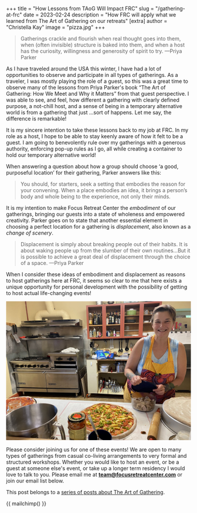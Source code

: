 +++
title = "How Lessons from TAoG Will Impact FRC"
slug = "/gathering-at-frc"
date = 2023-02-24
description = "How FRC will apply what we learned from The Art of Gathering on our retreats"
[extra]
author = "Christella Kay"
image = "pizza.jpg"
+++

> Gatherings crackle and flourish when real thought goes into them, when (often invisible) structure is baked into them, and when a host has the curiosity, willingness and generosity of spirit to try. &mdash;Priya Parker

As I have traveled around the USA this winter, I have had a lot of opportunities to observe and participate in all types of gatherings. As a traveler, I was mostly playing the role of a guest, so this was a great time to observe many of the lessons from Priya Parker's book “The Art of Gathering: How We Meet and Why it Matters” from that guest perspective. I was able to see, and feel, how different a gathering with clearly defined purpose, a not-chill host, and a sense of being in a temporary alternative world is from a gathering that just …sort of happens. Let me say, the difference is remarkable!

It is my sincere intention to take these lessons back to my job at FRC. In my role as a host, I hope to be able to stay keenly aware of how it felt to be a guest. I am going to benevolently rule over my gatherings with a generous authority, enforcing pop-up rules as I go, all while creating a container to hold our temporary alternative world!

When answering a question about how a group should choose ‘a good, purposeful location’ for their gathering, Parker answers like this: 

> You should, for starters, seek a setting that embodies the reason for your convening. When a place embodies an idea, it brings a person’s body and whole being to the experience, not only their minds.

 It is my intention to make Focus Retreat Center the *embodiment* of our gatherings, bringing our guests into a state of wholeness and empowered creativity. Parker goes on to state that another essential element in choosing a perfect location for a gathering is *displacement*, also known as a *change of scenery*.

> Displacement is simply about breaking people out of their habits. It is about waking people up from the slumber of their own routines…But it is possible to achieve a great deal of displacement through the choice of a space. &mdash;Priya Parker

When I consider these ideas of embodiment and displacement as reasons to host gatherings here at FRC, it seems so clear to me that here exists a unique opportunity for personal development with the possibility of getting to host actual life-changing events!

<img alt="Stella working on pizza night" src="pizza.jpg">

Please consider joining us for one of these events! We are open to many types of gatherings from casual co-living arrangements to very formal and structured workshops. Whether you would like to host an event, or be a guest at someone else's event, or take up a longer term residency I would love to talk to you. Please email me at **team@focusretreatcenter.com** or join our email list below.

This post belongs to a [series of posts about The Art of Gathering](/blog/the-art-of-gathering-introduction/#more-in-this-series).

{{ mailchimp() }}
